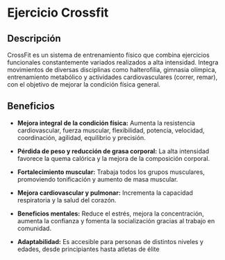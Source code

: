 # Ejercicio Crossfit

## Descripción
 CrossFit es un sistema de entrenamiento físico que combina ejercicios funcionales constantemente variados realizados a alta intensidad. Integra movimientos de diversas disciplinas como halterofilia, gimnasia olímpica, entrenamiento metabólico y actividades cardiovasculares (correr, remar), con el objetivo de mejorar la condición física general. 

## Beneficios

+ **Mejora integral de la condición física:** Aumenta la resistencia cardiovascular, fuerza muscular, flexibilidad, potencia, velocidad, coordinación, agilidad, equilibrio y precisión.

+ **Pérdida de peso y reducción de grasa corporal:** La alta intensidad favorece la quema calórica y la mejora de la composición corporal.

+ **Fortalecimiento muscular:** Trabaja todos los grupos musculares, promoviendo tonificación y aumento de masa muscular.

+ **Mejora cardiovascular y pulmonar:** Incrementa la capacidad respiratoria y la salud del corazón.

+ **Beneficios mentales:** Reduce el estrés, mejora la concentración, aumenta la confianza y fomenta la socialización gracias al trabajo en comunidad.

+ **Adaptabilidad:** Es accesible para personas de distintos niveles y edades, desde principiantes hasta atletas de élite

